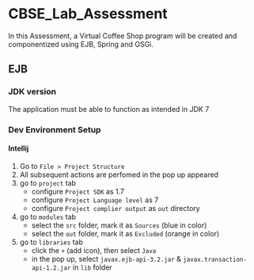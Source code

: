 # CBSE_Lab_Assessment

In this Assessment, a Virtual Coffee Shop program will be created and componentized using EJB, Spring and OSGi.


## EJB
### JDK version
The application must be able to function as intended in JDK 7

### Dev Environment Setup
#### Intellij
1. Go to `File > Project Structure` 
2. All subsequent actions are perfomed in the pop up appeared
3. go to `project` tab
    - configure `Project SDK` as 1.7
    - configure `Project Language level` as 7
    - configure `Project complier output` as `out` directory
4. go to `modules` tab
    - select the `src` folder, mark it as `Sources` (blue in color)
    - select the `out` folder, mark it as `Excluded` (orange in color)
5. go to `libraries` tab
    - click the `+` (add icon), then select `Java`
    - in the pop up, select `javax.ejb-api-3.2.jar` & `javax.transaction-api-1.2.jar` in `lib` folder

